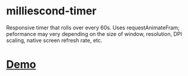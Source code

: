 milliescond-timer
=================

Responsive timer that rolls over every 60s. 
Uses requestAnimateFram; peformance may very depending on the size of window, resolution, DPI scaling, native screen refresh rate, etc.

[Demo](https://darwyn00.github.io/milliescond-timer/)
====

